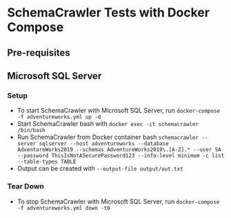 <!-- markdownlint-disable MD024 -->
# SchemaCrawler Tests with Docker Compose

## Pre-requisites


## Microsoft SQL Server

### Setup

- To start SchemaCrawler with Microsoft SQL Server, run
  `docker-compose -f adventureworks.yml up -d`
- Start SchemaCrawler bash with
  `docker exec -it schemacrawler /bin/bash`
- Run SchemaCrawler from Docker container bash
  `schemacrawler --server sqlserver --host adventureworks --database AdventureWorks2019 --schemas AdventureWorks2019\.[A-Z].* --user SA --password ThisIsNotASecurePassword123 --info-level minimum -c list --table-types TABLE`
- Output can be created with `--output-file output/out.txt`

### Tear Down

- To stop SchemaCrawler with Microsoft SQL Server, run
  `docker-compose -f adventureworks.yml down -t0`


